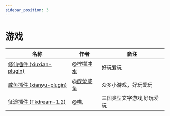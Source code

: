 ```yaml
---
sidebar_position: 3
---
```


# 游戏


| 名称  |  作者  | 备注  |
|-------| ----- |------ |
|[修仙插件 (xiuxian-plugin)](https://github.com/ningmengchongshui/xiuxian-plugin)|[@柠檬冲水](https://github.com/ningmengchongshui)| 好玩爱玩 |
|[咸鱼插件 (xianyu-plugin)](https://gitee.com/suancaixianyu/xianyu-plugin-v4)|[@酸菜咸鱼](https://github.com/suancaixianyu)| 众多小游戏，好玩爱玩 |
|[征途插件 (Tkdream-1.2)](https://gitee.com/AAmiaom/Tkdream-1.2)|[@喵.](https://gitee.com/AAmiaom)| 三国类型文字游戏,好玩爱玩 |
